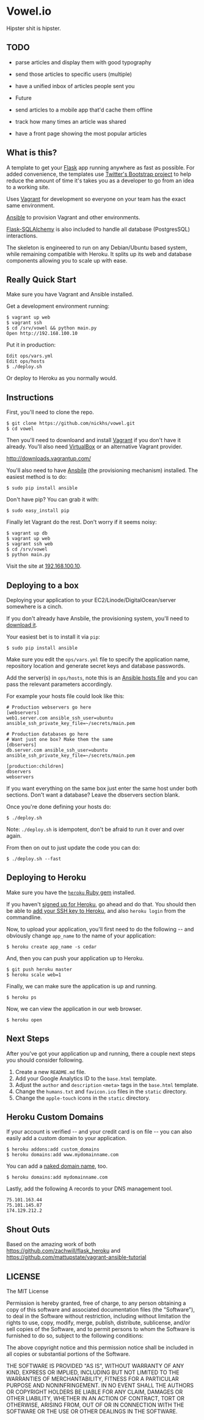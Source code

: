 Vowel.io
===============

Hipster shit is hipster.

TODO
------

- parse articles and display them with good typography
- send those articles to specific users (multiple)
- have a unified inbox of articles people sent you

- Future
- send articles to a mobile app that'd cache them offline
- track how many times an article was shared
- have a front page showing the most popular articles

What is this?
-------------

A template to get your [Flask](http://flask.pocoo.org/) app running anywhere as fast as possible.
For added convenience, the templates use [Twitter's Bootstrap
project](http://twitter.github.com/bootstrap/) to help reduce the amount
of time it's takes you as a developer to go from an idea to a working
site.

Uses [Vagrant](http://www.vagrantup.com/) for development
so everyone on your team has the exact same environment.

[Ansible](http://www.ansibleworks.com/docs/) to provision
Vagrant and other environments.

[Flask-SQLAlchemy](http://pythonhosted.org/Flask-SQLAlchemy/)
is also included to handle all database (PostgresSQL) interactions.

The skeleton is engineered to run on any Debian/Ubuntu based system,
while remaining compatible with Heroku. It splits up its web and database
components allowing you to scale up with ease.

Really Quick Start
-------------------

Make sure you have Vagrant and Ansible installed.

Get a development environment running:

	$ vagrant up web
	$ vagrant ssh
	$ cd /srv/vowel && python main.py
	Open http://192.168.100.10

Put it in production:

	Edit ops/vars.yml
	Edit ops/hosts
	$ ./deploy.sh

Or deploy to Heroku as you normally would.


Instructions
------------

First, you'll need to clone the repo.

    $ git clone https://github.com/nickhs/vowel.git
    $ cd vowel

Then you'll need to downloand and install [Vagrant](http://www.vagrantup.com/)
if you don't have it already. You'll also need [VirtualBox](https://www.virtualbox.org/wiki/Downloads)
or an alternative Vagrant provider.

   http://downloads.vagrantup.com/

You'll also need to have [Ansbile](http://www.ansibleworks.com/docs/gettingstarted.html)
(the provisioning mechanism) installed. The easiest method is to do:

	$ sudo pip install ansible

Don't have pip? You can grab it with:

	$ sudo easy_install pip

Finally let Vagrant do the rest. Don't worry if it seems noisy:

	$ vagrant up db
	$ vagrant up web
	$ vagrant ssh web
	$ cd /srv/vowel
	$ python main.py

Visit the site at [192.168.100.10](http://192.168.100.10).

Deploying to a box
-------------------

Deploying your application to your
EC2/Linode/DigitalOcean/server somewhere is a cinch.

If you don't already have Ansbile, the provisioning system,
you'll need to [download it](http://www.ansibleworks.com/docs/gettingstarted.html#getting-ansible).

Your easiest bet is to install it via `pip`:

	$ sudo pip install ansible

Make sure you edit the `ops/vars.yml` file to specify the application name,
repository location and generate secret keys and database passwords.

Add the server(s) in `ops/hosts`, note this is an
[Ansible hosts file](http://www.ansibleworks.com/docs/patterns.html/#list-of-reserved-inventory-parameters)
and you can pass the relevant parameters accordingly.

For example your hosts file could look like this:

	# Production webservers go here
	[webservers]
	web1.server.com ansible_ssh_user=ubuntu ansible_ssh_private_key_file=~/secrets/main.pem

	# Production databases go here
	# Want just one box? Make them the same
	[dbservers]
	db.server.com ansible_ssh_user=ubuntu ansible_ssh_private_key_file=~/secrets/main.pem

	[production:children]
	dbservers
	webservers

If you want everything on the same box just enter the same host under both sections. Don't want a database? Leave the dbservers
section blank.

Once you're done defining your hosts do:

    $ ./deploy.sh

Note: `./deploy.sh` is idempotent, don't be afraid to run it over and over again.

From then on out to just update the code you can do:

    $ ./deploy.sh --fast

Deploying to Heroku
-------------------

Make sure you have the [`heroku`
Ruby gem](http://devcenter.heroku.com/articles/using-the-cli) installed.

If you haven't [signed up for Heroku](https://api.heroku.com/signup), go
ahead and do that. You should then be able to [add your SSH key to
Heroku](http://devcenter.heroku.com/articles/quickstart), and also
`heroku login` from the commandline.

Now, to upload your application, you'll first need to do the
following -- and obviously change `app_name` to the name of your
application:

    $ heroku create app_name -s cedar

And, then you can push your application up to Heroku.

    $ git push heroku master
    $ heroku scale web=1

Finally, we can make sure the application is up and running.

    $ heroku ps

Now, we can view the application in our web browser.

    $ heroku open


Next Steps
----------

After you've got your application up and running, there a couple next
steps you should consider following.

1. Create a new `README.md` file.
2. Add your Google Analytics ID to the `base.html` template.
3. Adjust the `author` and `description` `<meta>` tags in the
   `base.html` template.
4. Change the `humans.txt` and `favicon.ico` files in the `static`
   directory.
5. Change the `apple-touch` icons in the `static` directory.


Heroku Custom Domains
--------------

If your account is verified -- and your credit card is on file -- you
can also easily add a custom domain to your application.

    $ heroku addons:add custom_domains
    $ heroku domains:add www.mydomainname.com

You can add a [naked domain
name](http://devcenter.heroku.com/articles/custom-domains), too.

    $ heroku domains:add mydomainname.com

Lastly, add the following A records to your DNS management tool.

    75.101.163.44
    75.101.145.87
    174.129.212.2

Shout Outs
-----------

Based on the amazing work of both https://github.com/zachwill/flask_heroku
and https://github.com/mattupstate/vagrant-ansible-tutorial

LICENSE
---------

The MIT License

Permission is hereby granted, free of charge, to any person obtaining a copy
of this software and associated documentation files (the "Software"), to deal
in the Software without restriction, including without limitation the rights
to use, copy, modify, merge, publish, distribute, sublicense, and/or sell
copies of the Software, and to permit persons to whom the Software is
furnished to do so, subject to the following conditions:

The above copyright notice and this permission notice shall be included in
all copies or substantial portions of the Software.

THE SOFTWARE IS PROVIDED "AS IS", WITHOUT WARRANTY OF ANY KIND, EXPRESS OR
IMPLIED, INCLUDING BUT NOT LIMITED TO THE WARRANTIES OF MERCHANTABILITY,
FITNESS FOR A PARTICULAR PURPOSE AND NONINFRINGEMENT. IN NO EVENT SHALL THE
AUTHORS OR COPYRIGHT HOLDERS BE LIABLE FOR ANY CLAIM, DAMAGES OR OTHER
LIABILITY, WHETHER IN AN ACTION OF CONTRACT, TORT OR OTHERWISE, ARISING FROM,
OUT OF OR IN CONNECTION WITH THE SOFTWARE OR THE USE OR OTHER DEALINGS IN
THE SOFTWARE.
